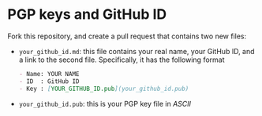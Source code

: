 # PGP keys and GitHub ID

Fork this repository, and create a pull request that contains two new files:
- ```your_github_id.md```: this file contains your real name, your GitHub ID,
  and a link to the second file. Specifically, it has the following format
  ```markdown
  - Name: YOUR NAME
  - ID  : GitHub ID
  - Key : [YOUR_GITHUB_ID.pub](your_github_id.pub)
  ```
- ```your_github_id.pub```: this is your PGP key file in *ASCII*
